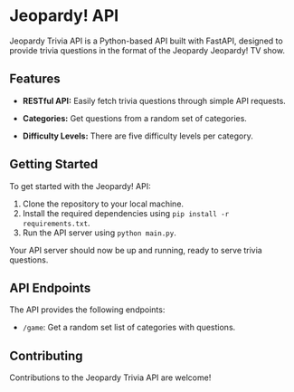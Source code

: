 # Jeopardy! API

Jeopardy Trivia API is a Python-based API built with FastAPI, designed to provide trivia questions in the format of the Jeopardy Jeopardy! TV show.

## Features

- **RESTful API:** Easily fetch trivia questions through simple API requests.

- **Categories:** Get questions from a random set of categories.

- **Difficulty Levels:** There are five difficulty levels per category.

## Getting Started

To get started with the Jeopardy! API:

1. Clone the repository to your local machine.
2. Install the required dependencies using `pip install -r requirements.txt`.
3. Run the API server using `python main.py`.

Your API server should now be up and running, ready to serve trivia questions.

## API Endpoints

The API provides the following endpoints:

- `/game`: Get a random set list of categories with questions.

## Contributing

Contributions to the Jeopardy Trivia API are welcome!
